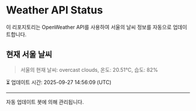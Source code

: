 
# Weather API Status

이 리포지토리는 OpenWeather API를 사용하여 서울의 날씨 정보를 자동으로 업데이트합니다.

## 현재 서울 날씨
> 서울의 현재 날씨: overcast clouds, 온도: 20.51°C, 습도: 82%

⏳ 업데이트 시간: 2025-09-27 14:56:09 (UTC)

---
자동 업데이트 봇에 의해 관리됩니다.
